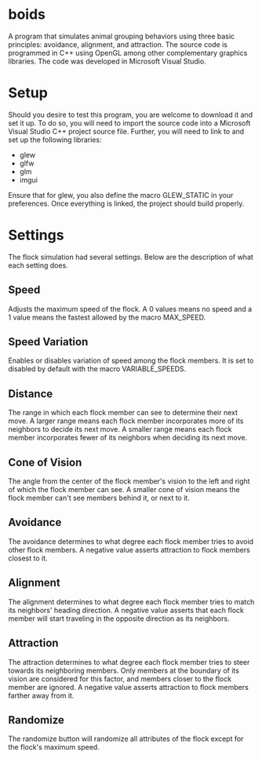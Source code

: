 # boids
A program that simulates animal grouping behaviors using three basic principles: avoidance, alignment, and attraction. The source code is programmed in C++ using OpenGL among other complementary graphics libraries. The code was developed in Microsoft Visual Studio.

# Setup
Should you desire to test this program, you are welcome to download it and set it up. To do so, you will need to import the source code into a Microsoft Visual Studio C++ project source file. Further, you will need to link to and set up the following libraries:
* glew
* glfw
* glm
* imgui

Ensure that for glew, you also define the macro GLEW_STATIC in your preferences. Once everything is linked, the project should build properly.

# Settings
The flock simulation had several settings. Below are the description of what each setting does.

## Speed
Adjusts the maximum speed of the flock. A 0 values means no speed and a 1 value means the fastest allowed by the macro MAX_SPEED.

## Speed Variation
Enables or disables variation of speed among the flock members. It is set to disabled by default with the macro VARIABLE_SPEEDS.

## Distance
The range in which each flock member can see to determine their next move. A larger range means each flock member incorporates more of its neighbors to decide its next move. A smaller range means each flock member incorporates fewer of its neighbors when deciding its next move.

## Cone of Vision
The angle from the center of the flock member's vision to the left and right of which the flock member can see. A smaller cone of vision means the flock member can't see members behind it, or next to it.

## Avoidance
The avoidance determines to what degree each flock member tries to avoid other flock members. A negative value asserts attraction to flock members closest to it.

## Alignment
The alignment determines to what degree each flock member tries to match its neighbors' heading direction. A negative value asserts that each flock member will start traveling in the opposite direction as its neighbors.

## Attraction
The attraction determines to what degree each flock member tries to steer towards its neighboring members. Only members at the boundary of its vision are considered for this factor, and members closer to the flock member are ignored. A negative value asserts attraction to flock members farther away from it.

## Randomize
The randomize button will randomize all attributes of the flock except for the flock's maximum speed.
